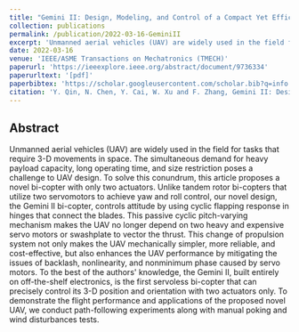 ```yaml
---
title: "Gemini II: Design, Modeling, and Control of a Compact Yet Efficient Servoless Bi-copter"
collection: publications
permalink: /publication/2022-03-16-GeminiII
excerpt: 'Unmanned aerial vehicles (UAV) are widely used in the field for tasks that require 3-D movements in space. The simultaneous demand for heavy payload ...'
date: 2022-03-16
venue: 'IEEE/ASME Transactions on Mechatronics (TMECH)'
paperurl: 'https://ieeexplore.ieee.org/abstract/document/9736334'
paperurltext: '[pdf]'
paperbibtex: 'https://scholar.googleusercontent.com/scholar.bib?q=info:ZFIUUJSfO-sJ:scholar.google.com/&amp;output=citation&amp;scisdr=Cm3pnLgeELeo6o238Vc:AGlGAw8AAAAAZHCy6Vd72CglpF4sPcw3P8TChO4&amp;scisig=AGlGAw8AAAAAZHCy6edAXrfWRWz2Qmj8ilSDCzw&amp;scisf=4&amp;ct=citation&amp;cd=-1'
citation: 'Y. Qin, N. Chen, Y. Cai, W. Xu and F. Zhang, Gemini II: Design, Modeling, and Control of a Compact Yet Efficient Servoless Bi-copter,&quot; in <i>IEEE/ASME Transactions on Mechatronics</i>, vol. 27, no. 6, pp. 4304-4315, Dec. 2022, doi: 10.1109/TMECH.2022.3153587.&quot;'
---
```

## Abstract

Unmanned aerial vehicles (UAV) are widely used in the field for tasks that require 3-D movements in space. The simultaneous demand for heavy payload capacity, long operating time, and size restriction poses a challenge to UAV design. To solve this conundrum, this article proposes a novel bi-copter with only two actuators. Unlike tandem rotor bi-copters that utilize two servomotors to achieve yaw and roll control, our novel design, the Gemini II bi-copter, controls attitude by using cyclic flapping response in hinges that connect the blades. This passive cyclic pitch-varying mechanism makes the UAV no longer depend on two heavy and expensive servo motors or swashplate to vector the thrust. This change of propulsion system not only makes the UAV mechanically simpler, more reliable, and cost-effective, but also enhances the UAV performance by mitigating the issues of backlash, nonlinearity, and nonminimum phase caused by servo motors. To the best of the authors&apos; knowledge, the Gemini II, built entirely on off-the-shelf electronics, is the first servoless bi-copter that can precisely control its 3-D position and orientation with two actuators only. To demonstrate the flight performance and applications of the proposed novel UAV, we conduct path-following experiments along with manual poking and wind disturbances tests.
